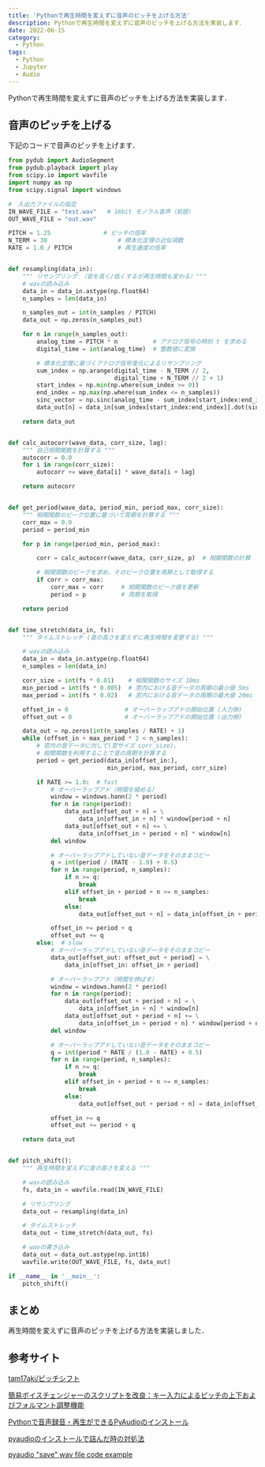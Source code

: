 ```yaml
---
title: 'Pythonで再生時間を変えずに音声のピッチを上げる方法'
description: Pythonで再生時間を変えずに音声のピッチを上げる方法を実装します．
date: 2022-06-15
category: 
  - Python
tags:
  - Python
  - Jupyter
  - Audio
---
```


<!-- https://www.hamlet-engineer.com -->
Pythonで再生時間を変えずに音声のピッチを上げる方法を実装します．

<!-- more -->

<ClientOnly>
  <CallInArticleAdsense />
</ClientOnly>







## 音声のピッチを上げる
下記のコードで音声のピッチを上げます．

```python
from pydub import AudioSegment
from pydub.playback import play
from scipy.io import wavfile
import numpy as np
from scipy.signal import windows

#　入出力ファイルの指定
IN_WAVE_FILE = "test.wav"   # 16bit モノラル音声（前提）
OUT_WAVE_FILE = "out.wav"

PITCH = 1.25               # ピッチの倍率
N_TERM = 30                    # 標本化定理の近似項数
RATE = 1.0 / PITCH             # 再生速度の倍率


def resampling(data_in):
    """ リサンプリング （音を高く/低くするが再生時間も変わる）"""
    # wavの読み込み
    data_in = data_in.astype(np.float64)
    n_samples = len(data_in)

    n_samples_out = int(n_samples / PITCH)
    data_out = np.zeros(n_samples_out)

    for n in range(n_samples_out):
        analog_time = PITCH * n          # アナログ信号の時刻 t を求める
        digital_time = int(analog_time)  # 整数値に変換

        # 標本化定理に基づくアナログ信号復元によるリサンプリング
        sum_index = np.arange(digital_time - N_TERM // 2,
                              digital_time + N_TERM // 2 + 1)
        start_index = np.min(np.where(sum_index >= 0))
        end_index = np.max(np.where(sum_index <= n_samples))
        sinc_vector = np.sinc(analog_time - sum_index[start_index:end_index])
        data_out[n] = data_in[sum_index[start_index:end_index]].dot(sinc_vector)

    return data_out


def calc_autocorr(wave_data, corr_size, lag):
    """ 自己相関関数を計算する """
    autocorr = 0.0
    for i in range(corr_size):
        autocorr += wave_data[i] * wave_data[i + lag]

    return autocorr


def get_period(wave_data, period_min, period_max, corr_size):
    """ 相関関数のピーク位置に基づいて周期を計算する """
    corr_max = 0.0
    period = period_min

    for p in range(period_min, period_max):

        corr = calc_autocorr(wave_data, corr_size, p)  # 相関関数の計算

        # 相関関数のピークを求め、そのピーク位置を周期として取得する
        if corr > corr_max:
            corr_max = corr     # 相関関数のピーク値を更新
            period = p          # 周期を取得

    return period


def time_stretch(data_in, fs):
    """ タイムストレッチ (音の高さを変えずに再生時間を変更する) """

    # wavの読み込み
    data_in = data_in.astype(np.float64)
    n_samples = len(data_in)

    corr_size = int(fs * 0.01)    # 相関関数のサイズ 10ms
    min_period = int(fs * 0.005)  # 窓内における音データの周期の最小値 5ms
    max_period = int(fs * 0.02)   # 窓内における音データの周期の最大値 20ms

    offset_in = 0                # オーバーラップアドの開始位置 (入力側)
    offset_out = 0               # オーバーラップアドの開始位置 (出力側)

    data_out = np.zeros(int(n_samples / RATE) + 1)
    while (offset_in + max_period * 2 < n_samples):
        # 窓内の音データに対して(窓サイズ corr_size)、
        # 相関関数を利用することで音の周期を計算する
        period = get_period(data_in[offset_in:],
                            min_period, max_period, corr_size)

        if RATE >= 1.0:  # fast
            # オーバーラップアド（時間を縮める）
            window = windows.hann(2 * period)
            for n in range(period):
                data_out[offset_out + n] = \
                    data_in[offset_in + n] * window[period + n]
                data_out[offset_out + n] += \
                    data_in[offset_in + period + n] * window[n]
            del window

            # オーバーラップアドしていない音データをそのままコピー
            q = int(period / (RATE - 1.0) + 0.5)
            for n in range(period, n_samples):
                if n >= q:
                    break
                elif offset_in + period + n >= n_samples:
                    break
                else:
                    data_out[offset_out + n] = data_in[offset_in + period + n]

            offset_in += period + q
            offset_out += q
        else:  # slow
            # オーバーラップアドしていない音データをそのままコピー
            data_out[offset_out: offset_out + period] = \
                data_in[offset_in: offset_in + period]

            # オーバーラップアド（時間を伸ばす）
            window = windows.hann(2 * period)
            for n in range(period):
                data_out[offset_out + period + n] = \
                    data_in[offset_in + n] * window[n]
                data_out[offset_out + period + n] += \
                    data_in[offset_in + period + n] * window[period + n]
            del window

            # オーバーラップアドしていない音データをそのままコピー
            q = int(period * RATE / (1.0 - RATE) + 0.5)
            for n in range(period, n_samples):
                if n >= q:
                    break
                elif offset_in + period + n >= n_samples:
                    break
                else:
                    data_out[offset_out + period + n] = data_in[offset_in + n]

            offset_in += q
            offset_out += period + q

    return data_out


def pitch_shift():
    """ 再生時間を変えずに音の高さを変える """

    # wavの読み込み
    fs, data_in = wavfile.read(IN_WAVE_FILE)

    # リサンプリング
    data_out = resampling(data_in)

    # タイムストレッチ
    data_out = time_stretch(data_out, fs)

    # wavの書き込み
    data_out = data_out.astype(np.int16)
    wavfile.write(OUT_WAVE_FILE, fs, data_out)

if __name__ in '__main__':
    pitch_shift()
```

## まとめ
再生時間を変えずに音声のピッチを上げる方法を実装しました．


## 参考サイト
[tam17aki/ピッチシフト](https://gist.github.com/tam17aki/3826197d71c67b5df17bb6022f1b753a)

[簡易ボイスチェンジャーのスクリプトを改良：キー入力によるピッチの上下およびフォルマント調整機能](https://tam5917.hatenablog.com/entry/2019/04/30/112451)

[Pythonで音声録音・再生ができるPyAudioのインストール](https://self-development.info/python%E3%81%A7%E9%9F%B3%E5%A3%B0%E9%8C%B2%E9%9F%B3%E3%83%BB%E5%86%8D%E7%94%9F%E3%81%8C%E3%81%A7%E3%81%8D%E3%82%8Bpyaudio%E3%81%AE%E3%82%A4%E3%83%B3%E3%82%B9%E3%83%88%E3%83%BC%E3%83%AB/)

[pyaudioのインストールで詰んだ時の対処法](https://qiita.com/musaprg/items/34c4c1e0e9eb8e8cc5a1)

[pyaudio "save" wav file code example](https://newbedev.com/pyaudio-save-wav-file-code-example)






<ClientOnly>
  <CallInArticleAdsense />
</ClientOnly>

